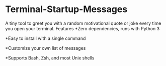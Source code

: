 # Terminal-Startup-Messages
A tiny tool to greet you with a random motivational quote or joke every time you open your terminal.
Features
*Zero dependencies, runs with Python 3

*Easy to install with a single command

*Customize your own list of messages

*Supports Bash, Zsh, and most Unix shells

